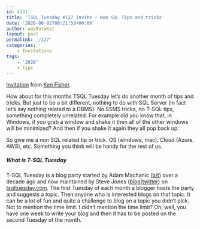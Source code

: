 ```yaml
---
id: 4131
title: 'TSQL Tuesday #127 Invite – Non SQL Tips and tricks'
date: '2020-06-02T08:21:53+00:00'
author: way0utwest
layout: post
permalink: '/127'
categories:
    - Invitations
tags:
    - '2020'
    - tips
---
```


[Invitation](https://sqlstudies.com/2020/06/02/tsql-tuesday-127-invite-non-sql-tips-and-tricks/) from [Ken Fisher](https://sqlstudies.com/).

How about for this months TSQL Tuesday let’s do another month of tips and tricks. But just to be a bit different, nothing to do with SQL Server (in fact let’s say nothing related to a DBMS). No SSMS tricks, no T-SQL tips, something completely unrelated. For example did you know that, in Windows, if you grab a window and shake it then all of the other windows will be minimized? And then if you shake it again they all pop back up.

So give me a non SQL related tip or trick. OS (windows, mac), Cloud (Azure, AWS), etc. Something you think will be handy for the rest of us.

##### What is T-SQL Tuesday

T-SQL Tuesday is a blog party started by Adam Machanic ([b/](http://sqlblog.com/blogs/adam_machanic/)[t](http://twitter.com/adammachanic)) over a decade ago and now maintained by Steve Jones ([blog](https://voiceofthedba.wordpress.com/)|[twitter](https://twitter.com/way0utwest)) on [tsqltuesday.com](http://tsqltuesday.com/). The first Tuesday of each month a blogger hosts the party and suggests a topic. Then anyone who is interested blogs on that topic. It can be a lot of fun and quite a challenge to blog on a topic you didn’t pick. Not to mention the time limit. I didn’t mention the time limit? Oh, well, you have one week to write your blog and then it has to be posted on the second Tuesday of the month.